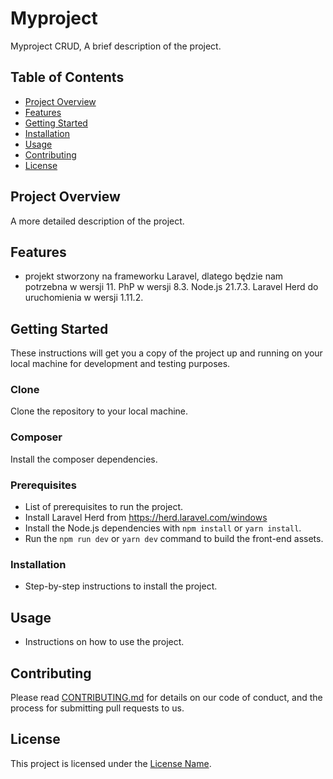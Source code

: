 # Myproject

Myproject  CRUD, 
A brief description of the project.

## Table of Contents

* [Project Overview](#project-overview)
* [Features](#features)
* [Getting Started](#getting-started)
* [Installation](#installation)
* [Usage](#usage)
* [Contributing](#contributing)
* [License](#license)

## Project Overview

A more detailed description of the project.

## Features

* projekt stworzony na frameworku Laravel, dlatego będzie nam potrzebna w wersji 11. PhP w wersji 8.3. Node.js 21.7.3. Laravel Herd do uruchomienia w wersji 1.11.2.


## Getting Started

These instructions will get you a copy of the project up and running on your local machine for development and testing purposes.

### Clone

Clone the repository to your local machine.

### Composer

Install the composer dependencies.

### Prerequisites

* List of prerequisites to run the project.
* Install Laravel Herd from https://herd.laravel.com/windows
* Install the Node.js dependencies with `npm install` or `yarn install`.
* Run the `npm run dev` or `yarn dev` command to build the front-end assets.

### Installation

* Step-by-step instructions to install the project.

## Usage

* Instructions on how to use the project.

## Contributing

Please read [CONTRIBUTING.md](CONTRIBUTING.md) for details on our code of conduct, and the process for submitting pull requests to us.

## License

This project is licensed under the [License Name](LICENSE.md).